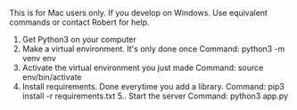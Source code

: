 This is for Mac users only. If you develop on Windows. Use equivalent commands or contact Robert for help. 
1. Get Python3 on your computer
2. Make a virtual environment. It's only done once
Command: python3 -m venv env
3. Activate the virtual environment you just made
Command: source env/bin/activate
4. Install requirements. Done everytime you add a library.
Command: pip3 install -r requirements.txt
5.. Start the server
Command: python3 app.py
